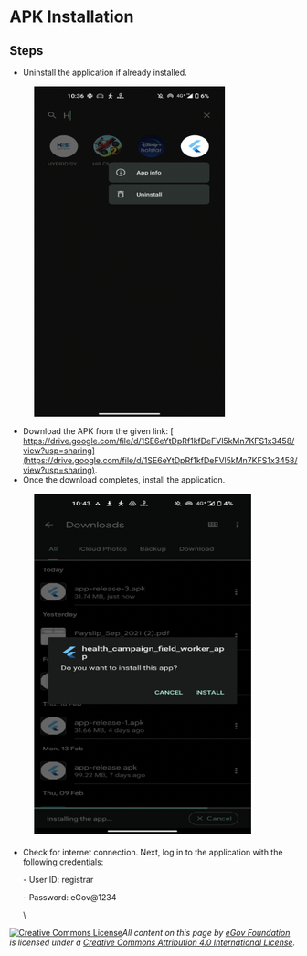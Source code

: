 # APK Installation

## Steps

* Uninstall the application if already installed.

<figure><img src="../../../.gitbook/assets/Screenshot 2023-02-20 at 11.05.39 AM.png" alt=""><figcaption></figcaption></figure>

* Download the APK from the given link: [ https://drive.google.com/file/d/1SE6eYtDpRf1kfDeFVl5kMn7KFS1x3458/view?usp=sharing](https://drive.google.com/file/d/1SE6eYtDpRf1kfDeFVl5kMn7KFS1x3458/view?usp=sharing).
* Once the download completes, install the application.

<figure><img src="../../../.gitbook/assets/Screenshot 2023-02-20 at 11.06.52 AM.png" alt=""><figcaption></figcaption></figure>

*   Check for internet connection. Next, log in to the application with the following credentials:&#x20;

    \- User ID: registrar&#x20;

    \- Password:  eGov@1234

    \


[![Creative Commons License](https://i.creativecommons.org/l/by/4.0/80x15.png)_​_](http://creativecommons.org/licenses/by/4.0/)_All content on this page by_ [_eGov Foundation_](https://egov.org.in/) _is licensed under a_ [_Creative Commons Attribution 4.0 International License_](http://creativecommons.org/licenses/by/4.0/)_._
